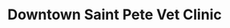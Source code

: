 ---
title: "Downtown Saint Pete Vet Clinic"
url: /saint-petersburg/downtown-saint-pete-vet-clinic/
shop: pet grooming
---
